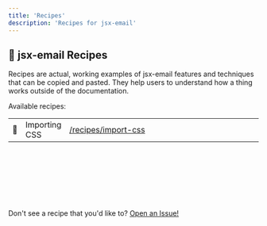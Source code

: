 ```yaml
---
title: 'Recipes'
description: 'Recipes for jsx-email'
---
```


## 🧁 jsx-email Recipes

Recipes are actual, working examples of jsx-email features and techniques that can be copied and pasted. They help users to understand how a thing works outside of the documentation.

Available recipes:

<table border="0" cellspacing="0" cellpadding="0" class="recipes">
 <tr>
    <td>🧁</td>
    <td>Importing CSS</td>
    <td width="100%"><a href="https://github.com/shellscape/jsx-email/tree/main/recipes/import-css">/recipes/import-css</a></td>
 </tr>
</table>

<br/><br/><br/><br/><br/><br/><br/>
Don't see a recipe that you'd like to? [Open an Issue!](https://github.com/shellscape/jsx-email/issues/new?assignees=&labels=&projects=&template=DOCS.md)
